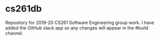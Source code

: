 # cs261db
Repository for 2019-20 CS261 Software Engineering group work.
I have added the GitHub slack app so any changes will appear in the #build channel.

